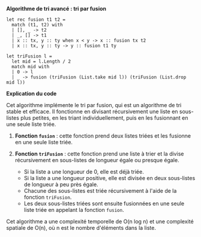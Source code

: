 **Algorithme de tri avancé : tri par fusion**

```f#
let rec fusion t1 t2 =
  match (t1, t2) with
  | [], _ -> t2
  | _, [] -> t1
  | x :: tx, y :: ty when x < y -> x :: fusion tx t2
  | x :: tx, y :: ty -> y :: fusion t1 ty

let triFusion l =
  let mid = l.Length / 2
  match mid with
  | 0 -> l
  | _ -> fusion (triFusion (List.take mid l)) (triFusion (List.drop mid l))
```

**Explication du code**

Cet algorithme implémente le tri par fusion, qui est un algorithme de tri stable et efficace. Il fonctionne en divisant récursivement une liste en sous-listes plus petites, en les triant individuellement, puis en les fusionnant en une seule liste triée.

1. **Fonction `fusion`** : cette fonction prend deux listes triées et les fusionne en une seule liste triée.

2. **Fonction `triFusion`** : cette fonction prend une liste à trier et la divise récursivement en sous-listes de longueur égale ou presque égale.

   - Si la liste a une longueur de 0, elle est déjà triée.
   - Si la liste a une longueur positive, elle est divisée en deux sous-listes de longueur à peu près égale.
   - Chacune des sous-listes est triée récursivement à l'aide de la fonction `triFusion`.
   - Les deux sous-listes triées sont ensuite fusionnées en une seule liste triée en appelant la fonction `fusion`.

Cet algorithme a une complexité temporelle de O(n log n) et une complexité spatiale de O(n), où n est le nombre d'éléments dans la liste.